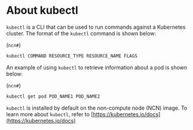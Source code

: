 # About kubectl

`kubectl` is a CLI that can be used to run commands against a Kubernetes cluster. The format of the `kubectl` command is shown below:

(`ncn#`)
```bash
kubectl COMMAND RESOURCE_TYPE RESOURCE_NAME FLAGS
```

An example of using `kubectl` to retrieve information about a pod is shown below:

(`ncn#`)
```bash
kubectl get pod POD_NAME1 POD_NAME2
```

`kubectl` is installed by default on the non-compute node \(NCN\) image. To learn more about `kubectl`, refer to [https://kubernetes.io/docs](https://kubernetes.io/docs)
